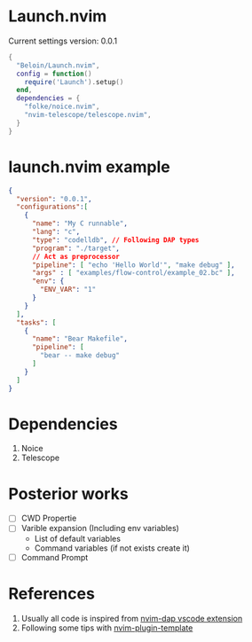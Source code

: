 # Launch.nvim

Current settings version: 0.0.1

```lua
{
  "Beloin/Launch.nvim",
  config = function()
    require('Launch').setup()
  end,
  dependencies = {
    "folke/noice.nvim",
    "nvim-telescope/telescope.nvim",
  }
}
```


# launch.nvim example

```JSON
{
  "version": "0.0.1",
  "configurations":[ 
    {
      "name": "My C runnable",
      "lang": "c",
      "type": "codelldb", // Following DAP types
      "program": "./target",
      // Act as preprocessor
      "pipeline": [ "echo 'Hello World'", "make debug" ],
      "args" : [ "examples/flow-control/example_02.bc" ],
      "env": { 
        "ENV_VAR": "1" 
      }
    }
  ],
  "tasks": [
    {
      "name": "Bear Makefile",
      "pipeline": [
        "bear -- make debug"
      ]
    }
  ]
}
```

# Dependencies

1. Noice
2. Telescope

# Posterior works

- [ ] CWD Propertie
- [ ] Varible expansion (Including env variables)
  - List of default variables
  - Command variables (if not exists create it)
- [ ] Command Prompt

# References

1. Usually all code is inspired from [nvim-dap vscode extension](https://github.com/mfussenegger/nvim-dap/blob/master/lua/dap/ext/vscode.lua) 
2. Following some tips with [nvim-plugin-template](https://github.com/ellisonleao/nvim-plugin-template/tree/main) 
